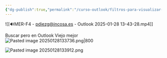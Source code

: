 ```yaml
---
{"dg-publish":true,"permalink":"/curso-outlook/filtros-para-visualizar-de-formas-que-ayuden-a-trabajar/"}
---
```


![[🔊MER-F4 - pdiezg@incosa.es - Outlook 2025-01-28 13-43-28.mp4]]

Buscar pero en Outlook Viejo mejor
![Pasted image 20250128133736.png|800](/img/user/Pasted%20image%2020250128133736.png)

![Pasted image 20250128133912.png](/img/user/Pasted%20image%2020250128133912.png)


